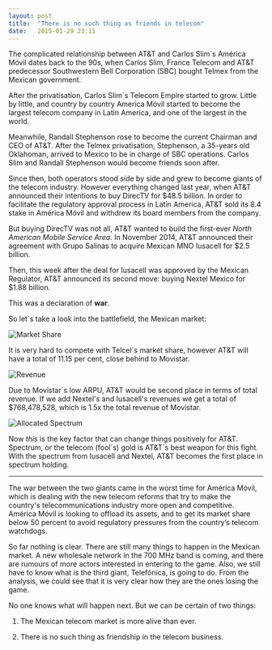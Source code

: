 ```yaml
---
layout: post
title:  "There is no such thing as friends in telecom"
date:   2015-01-29 23:11  
---
```


The complicated relationship between AT&T and Carlos Slim´s América Móvil dates back to the 90s, when Carlos Slim, France Telecom and AT&T predecessor Southwestern Bell Corporation (SBC) bought Telmex from the Mexican government.

After the privatisation, Carlos Slim´s Telecom Empire started to grow. Little by little, and country by country America Móvil started to become the largest telecom company in Latin America, and one of the largest in the world. 

Meanwhile, Randall Stephenson rose to become the current Chairman and CEO of AT&T. After the Telmex privatisation, Stephenson, a 35-years old Oklahoman, arrived to Mexico to be in charge of SBC operations. Carlos Slim and Randall Stephenson would become friends soon after.

Since then, both operators stood side by side and grew to become giants of the telecom industry. However everything changed last year, when AT&T announced their intentions to buy DirecTV for $48.5 billion. In order to facilitate the regulatory approval process in Latin America, AT&T sold its 8.4 stake in América Móvil and withdrew its board members from the company.

But buying DirecTV was not all, AT&T wanted to build the first-ever *North American Mobile Service Area.* In November 2014, AT&T announced their agreement with Grupo Salinas to acquire Mexican MNO Iusacell for $2.5 billion. 

Then, this week after the deal for Iusacell was approved by the Mexican Regulator, AT&T announced its second move: buying Nextel Mexico for $1.88 billion. 

This was a declaration of **war**.

So let´s take a look into the battlefield, the Mexican market:

![Market Share](http://i.imgur.com/5Xme7xN.png)

It is very hard to compete with Telcel´s market share, however AT&T will have a total of 11.15 per cent, close behind to Movistar.

![Revenue](http://i.imgur.com/Ien5XDZ.png)

Due to Movistar´s low ARPU, AT&T would be second place in terms of total revenue. If we add Nextel's and Iusacell's revenues we get a total of $768,478,528, which is 1.5x the total revenue of Movistar.

![Allocated Spectrum](http://i.imgur.com/30nj0GH.png)

Now *this* is the key factor that can change things positively for AT&T. Spectrum, or the telecom (fool´s) gold is AT&T´s best weapon for this fight. With the spectrum from Iusacell and Nextel, AT&T becomes the first place in spectrum holding. 

---

The war between the two giants came in the worst time for América Móvil, which is dealing with the new telecom reforms that try to make the country's telecommunications industry more open and competitive. América Móvil is looking to offload its assets, and to get its market share below 50 percent to avoid regulatory pressures from the country’s telecom watchdogs.

So far nothing is clear. There are still many things to happen in the Mexican market. A new wholesale network in the 700 MHz band is coming, and there are rumours of more actors interested in entering to the game. Also, we still have to know what is the third giant, Telefónica, is going to do. From the analysis, we could see that it is very clear how they are the ones losing the game.

No one knows what will happen next. But we can be certain of two things:

1. The Mexican telecom market is more alive than ever. 

2. There is no such thing as friendship in the telecom business.

